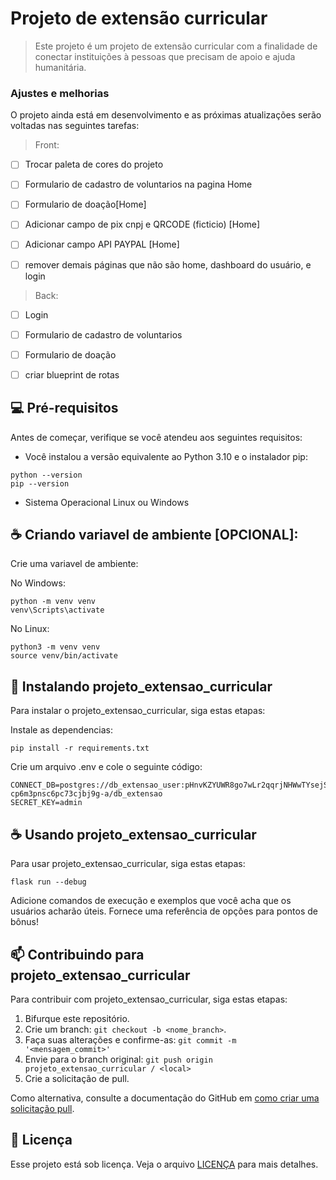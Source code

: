 # Projeto de extensão curricular


> Este projeto é um projeto de extensão curricular com a finalidade de conectar instituições à pessoas que precisam de apoio e ajuda humanitária.

### Ajustes e melhorias

O projeto ainda está em desenvolvimento e as próximas atualizações serão voltadas nas seguintes tarefas:
> Front:
- [ ] Trocar paleta de cores do projeto
- [ ] Formulario de cadastro de voluntarios na pagina Home
- [ ] Formulario de doação[Home]
- [ ] Adicionar campo de pix cnpj e QRCODE (ficticio) [Home]
- [ ] Adicionar campo API PAYPAL [Home]
- [ ] remover demais páginas que não são home, dashboard do usuário, e login



> Back:
- [ ] Login
- [ ] Formulario de cadastro de voluntarios
- [ ] Formulario de doação
- [ ] criar blueprint de rotas
      

## 💻 Pré-requisitos

Antes de começar, verifique se você atendeu aos seguintes requisitos:

- Você instalou a versão equivalente ao Python 3.10 e o instalador pip:
```
python --version
pip --version
```
- Sistema Operacional Linux ou Windows

## ☕ Criando variavel de ambiente [OPCIONAL]:

Crie uma variavel de ambiente:

No Windows:
```
python -m venv venv
venv\Scripts\activate
```

No Linux:
```
python3 -m venv venv
source venv/bin/activate
```

## 🚀 Instalando projeto_extensao_curricular

Para instalar o projeto_extensao_curricular, siga estas etapas:

Instale as dependencias:

```
pip install -r requirements.txt
```

Crie um arquivo .env e cole o seguinte código:

```
CONNECT_DB=postgres://db_extensao_user:pHnvKZYUWR8go7wLr2qqrjNHWwTYsejS@dpg-cp6m3pnsc6pc73cjbj9g-a/db_extensao
SECRET_KEY=admin
```

## ☕ Usando projeto_extensao_curricular

Para usar projeto_extensao_curricular, siga estas etapas:

```
flask run --debug
```

Adicione comandos de execução e exemplos que você acha que os usuários acharão úteis. Fornece uma referência de opções para pontos de bônus!

## 📫 Contribuindo para projeto_extensao_curricular

Para contribuir com projeto_extensao_curricular, siga estas etapas:

1. Bifurque este repositório.
2. Crie um branch: `git checkout -b <nome_branch>`.
3. Faça suas alterações e confirme-as: `git commit -m '<mensagem_commit>'`
4. Envie para o branch original: `git push origin projeto_extensao_curricular / <local>`
5. Crie a solicitação de pull.

Como alternativa, consulte a documentação do GitHub em [como criar uma solicitação pull](https://help.github.com/en/github/collaborating-with-issues-and-pull-requests/creating-a-pull-request).



## 📝 Licença

Esse projeto está sob licença. Veja o arquivo [LICENÇA](LICENSE.md) para mais detalhes.
